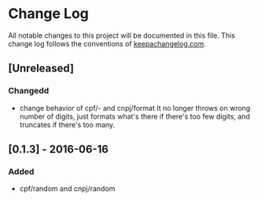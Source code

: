 # Change Log
All notable changes to this project will be documented in this file. This change log follows the conventions of [keepachangelog.com](http://keepachangelog.com/).

## [Unreleased]
### Changedd
- change behavior of cpf/- and cnpj/format
It no longer throws on wrong number of digits, just formats what's there if there's too few digits, and truncates if there's too many.

## [0.1.3] - 2016-06-16
### Added
- cpf/random and cnpj/random
